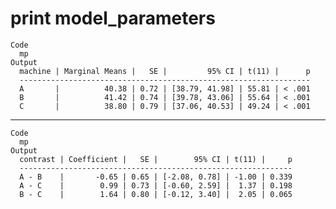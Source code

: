 # print model_parameters

    Code
      mp
    Output
      machine | Marginal Means |   SE |         95% CI | t(11) |      p
      -----------------------------------------------------------------
      A       |          40.38 | 0.72 | [38.79, 41.98] | 55.81 | < .001
      B       |          41.42 | 0.74 | [39.78, 43.06] | 55.64 | < .001
      C       |          38.80 | 0.79 | [37.06, 40.53] | 49.24 | < .001

---

    Code
      mp
    Output
      contrast | Coefficient |   SE |        95% CI | t(11) |     p
      -------------------------------------------------------------
      A - B    |       -0.65 | 0.65 | [-2.08, 0.78] | -1.00 | 0.339
      A - C    |        0.99 | 0.73 | [-0.60, 2.59] |  1.37 | 0.198
      B - C    |        1.64 | 0.80 | [-0.12, 3.40] |  2.05 | 0.065

